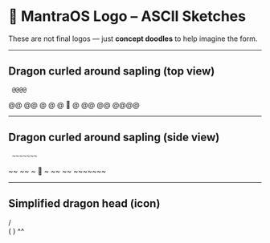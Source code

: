 # 🐉 MantraOS Logo – ASCII Sketches

These are not final logos — just **concept doodles** to help imagine the form.

---

## Dragon curled around sapling (top view)

     @@@@
   @@    @@
  @        @
  @   🌱    @
   @@    @@
     @@@@

---

## Dragon curled around sapling (side view)

     ~~~~~~~
   ~~       ~~
  ~    🌱     ~
   ~~       ~~
     ~~~~~~~

---

## Simplified dragon head (icon)

   /\
  (  )
   ^^
